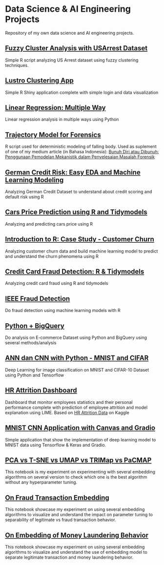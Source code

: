 # Data Science & AI Engineering Projects

Repository of my own data science and AI engineering projects. 

## [Fuzzy Cluster Analysis with USArrest Dataset](https://github.com/hadimaster65555/fuzzy-cluster-analysis-with-USArrest-Data)

Simple R script analyzing US Arrest dataset using fuzzy clustering techniques.

## [Lustro Clustering App](https://github.com/hadimaster65555/clustering-app2)

Simple R Shiny application complete with simple login and data visualization

## [Linear Regression: Multiple Way](https://github.com/hadimaster65555/linear-regression-multiple-way)

Linear regression analysis in multiple ways using Python

## [Trajectory Model for Forensics](https://github.com/hadimaster65555/trajectory-model-for-forensics)

R script used for deterministic modeling of falling body. Used as suplement of one of my medium article (in Bahasa Indonesia): [Bunuh Diri atau Dibunuh: Penggunaan Pemodelan Mekanistik dalam Penyelesaian Masalah Forensik](https://medium.com/indor/bunuh-diri-atau-dibunuh-penggunaan-pemodelan-mekanistik-dalam-penyelesaian-masalah-3802032b424f)

## [German Credit Risk: Easy EDA and Machine Learning Modeling](https://www.kaggle.com/code/hadimaster/german-credit-risk-easy-eda-and-machine-learning)
Analyzing German Credit Dataset to understand about credit scoring and default risk using R

## [Cars Price Prediction using R and Tidymodels](https://www.kaggle.com/code/hadimaster/cars-price-prediction-using-r-and-tidymodels)
Analyzing and predicting cars price using R

## [Introduction to R: Case Study - Customer Churn](https://www.kaggle.com/code/hadimaster/introduction-to-r-case-study-customer-churn)
Analyzing customer churn data and build machine learning model to predict and understand the churn phenomena using R

## [Credit Card Fraud Detection: R & Tidymodels](https://www.kaggle.com/code/hadimaster/credit-card-fraud-detection-r-tidymodels)
Analyzing credit card fraud using R and tidymodels

## [IEEE Fraud Detection](https://www.kaggle.com/code/hadimaster/ieee-fraud-detection)
Do fraud detection using machine learning models with R

## [Python + BigQuery](https://colab.research.google.com/drive/1qAkEyKq20uiWS-nB9BvG8b7Fo3w3NXLE?usp=sharing)
Do analysis on E-commerce Dataset using Python and BigQuery using several methods/analysis

## [ANN dan CNN with Python - MNIST and CIFAR](https://colab.research.google.com/drive/12YynZWNk1U2d1mYayhNIRjDgYBrvanyw?usp=sharing)
Deep Learning for image classification on MNIST and CIFAR-10 Dataset using Python and Tensorflow

## [HR Attrition Dashboard](https://huggingface.co/spaces/hadimaster65555/hr_attrition_dashboard)
Dashboard that monitor employees statistics and their personal performance complete with prediction of employee attrition and model explanation using LIME. Based on [HR Attrition Data](https://www.kaggle.com/datasets/gummulasrikanth/hr-employee-retention) on Kaggle 

## [MNIST CNN Application with Canvas and Gradio](https://huggingface.co/spaces/hadimaster65555/mnist_canvas)
Simple application that show the implementation of deep learning model to MNIST data using Tensorflow & Keras and Gradio.

## [PCA vs T-SNE vs UMAP vs TRIMap vs PaCMAP](https://www.kaggle.com/code/hadimaster/pca-vs-t-sne-vs-umap-vs-trimap-vs-pacmap)
This notebook is my experiment on experimenting with several embedding algorithms on several version to check which one is the best algorithm without any hyperparameter tuning.

## [On Fraud Transaction Embedding](https://www.kaggle.com/code/hadimaster/on-fraud-transaction-embedding)
This notebook showcase my experiment on using several embedding algorithms to visualize and understand the impact on parameter tuning to separability of legitimate vs fraud transaction behavior.

## [On Embedding of Money Laundering Behavior](https://www.kaggle.com/code/hadimaster/on-embedding-of-money-laundering-behavior)
This notebook showcase my experiment on using several embedding algorithms to visualize and understand the use of embedding model to separate legitimate transaction and money laundering behavior.
